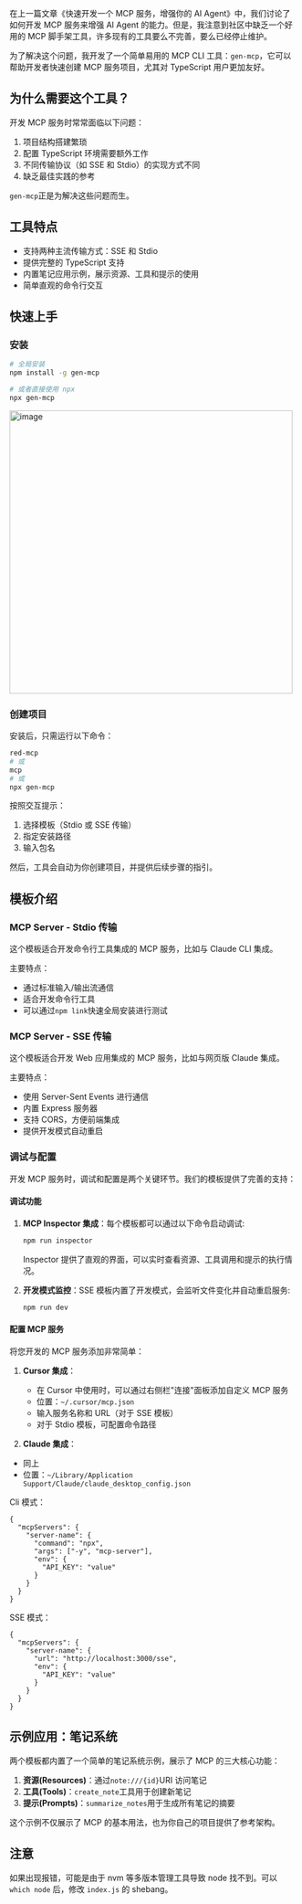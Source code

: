 在上一篇文章《快速开发一个 MCP 服务，增强你的 AI Agent》中，我们讨论了如何开发 MCP 服务来增强 AI Agent 的能力。但是，我注意到社区中缺乏一个好用的 MCP 脚手架工具，许多现有的工具要么不完善，要么已经停止维护。

为了解决这个问题，我开发了一个简单易用的 MCP CLI 工具：`gen-mcp`，它可以帮助开发者快速创建 MCP 服务项目，尤其对 TypeScript 用户更加友好。

## 为什么需要这个工具？

开发 MCP 服务时常常面临以下问题：

1. 项目结构搭建繁琐
2. 配置 TypeScript 环境需要额外工作
3. 不同传输协议（如 SSE 和 Stdio）的实现方式不同
4. 缺乏最佳实践的参考

`gen-mcp`正是为解决这些问题而生。

## 工具特点

- 支持两种主流传输方式：SSE 和 Stdio
- 提供完整的 TypeScript 支持
- 内置笔记应用示例，展示资源、工具和提示的使用
- 简单直观的命令行交互

## 快速上手

### 安装

```bash
# 全局安装
npm install -g gen-mcp

# 或者直接使用 npx
npx gen-mcp
```

<img width="496" alt="image" src="https://github.com/user-attachments/assets/84cb088e-8b7c-410d-baae-aa1bd5cb265d" />


### 创建项目

安装后，只需运行以下命令：

```bash
red-mcp
# 或
mcp
# 或
npx gen-mcp
```

按照交互提示：

1. 选择模板（Stdio 或 SSE 传输）
2. 指定安装路径
3. 输入包名

然后，工具会自动为你创建项目，并提供后续步骤的指引。

## 模板介绍

### MCP Server - Stdio 传输

这个模板适合开发命令行工具集成的 MCP 服务，比如与 Claude CLI 集成。

主要特点：

- 通过标准输入/输出流通信
- 适合开发命令行工具
- 可以通过`npm link`快速全局安装进行测试

### MCP Server - SSE 传输

这个模板适合开发 Web 应用集成的 MCP 服务，比如与网页版 Claude 集成。

主要特点：

- 使用 Server-Sent Events 进行通信
- 内置 Express 服务器
- 支持 CORS，方便前端集成
- 提供开发模式自动重启

### 调试与配置

开发 MCP 服务时，调试和配置是两个关键环节。我们的模板提供了完善的支持：

#### 调试功能

1. **MCP Inspector 集成**：每个模板都可以通过以下命令启动调试:

   ```bash
   npm run inspector
   ```

   Inspector 提供了直观的界面，可以实时查看资源、工具调用和提示的执行情况。

2. **开发模式监控**：SSE 模板内置了开发模式，会监听文件变化并自动重启服务:
   ```bash
   npm run dev
   ```

#### 配置 MCP 服务

将您开发的 MCP 服务添加非常简单：

1. **Cursor 集成**：

   - 在 Cursor 中使用时，可以通过右侧栏"连接"面板添加自定义 MCP 服务
   - 位置：`~/.cursor/mcp.json`
   - 输入服务名称和 URL（对于 SSE 模板）
   - 对于 Stdio 模板，可配置命令路径

2. **Claude 集成**：

- 同上
- 位置：`~/Library/Application Support/Claude/claude_desktop_config.json`

Cli 模式：

```
{
  "mcpServers": {
    "server-name": {
      "command": "npx",
      "args": ["-y", "mcp-server"],
      "env": {
        "API_KEY": "value"
      }
    }
  }
}
```

SSE 模式：

```
{
  "mcpServers": {
    "server-name": {
      "url": "http://localhost:3000/sse",
      "env": {
        "API_KEY": "value"
      }
    }
  }
}
```

## 示例应用：笔记系统

两个模板都内置了一个简单的笔记系统示例，展示了 MCP 的三大核心功能：

1. **资源(Resources)**：通过`note:///{id}`URI 访问笔记
2. **工具(Tools)**：`create_note`工具用于创建新笔记
3. **提示(Prompts)**：`summarize_notes`用于生成所有笔记的摘要

这个示例不仅展示了 MCP 的基本用法，也为你自己的项目提供了参考架构。

## 注意

如果出现报错，可能是由于 nvm 等多版本管理工具导致 node 找不到。可以 `which node` 后，修改 `index.js` 的 shebang。
